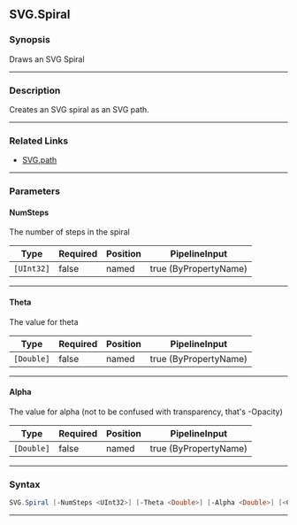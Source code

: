 SVG.Spiral
----------
### Synopsis
Draws an SVG Spiral

---
### Description

Creates an SVG spiral as an SVG path.

---
### Related Links
* [SVG.path](SVG.path.md)



---
### Parameters
#### **NumSteps**

The number of steps in the spiral






|Type      |Required|Position|PipelineInput        |
|----------|--------|--------|---------------------|
|`[UInt32]`|false   |named   |true (ByPropertyName)|



---
#### **Theta**

The value for theta






|Type      |Required|Position|PipelineInput        |
|----------|--------|--------|---------------------|
|`[Double]`|false   |named   |true (ByPropertyName)|



---
#### **Alpha**

The value for alpha (not to be confused with transparency, that's -Opacity)






|Type      |Required|Position|PipelineInput        |
|----------|--------|--------|---------------------|
|`[Double]`|false   |named   |true (ByPropertyName)|



---
### Syntax
```PowerShell
SVG.Spiral [-NumSteps <UInt32>] [-Theta <Double>] [-Alpha <Double>] [<CommonParameters>]
```
---
